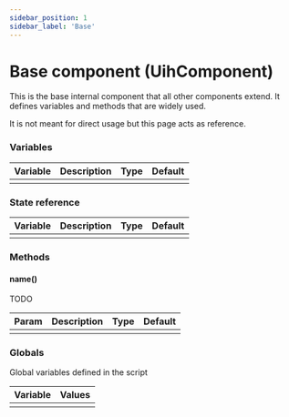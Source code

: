 ```yaml
---
sidebar_position: 1
sidebar_label: 'Base'
---
```


# Base component (UihComponent)

This is the base internal component that all other components extend. It defines variables and methods that are widely used. 

It is not meant for direct usage but this page acts as reference.

### Variables

| Variable           | Description                             | Type   | Default                       |
|--------------------|-----------------------------------------|--------|-------------------------------|
|                |                 |  |                               |

### State reference

| Variable           | Description                             | Type   | Default                       |
|--------------------|-----------------------------------------|--------|-------------------------------|
|                |                 |  |                               |


### Methods

#### name()

TODO

| Param     | Description                             | Type   | Default     |
|-----------|-----------------------------------------|--------|-------------|
|       |                            |  |             |


### Globals

Global variables defined in the script

| Variable                   | Values                   |
|------------------------|--------------------------|
|   |  |
